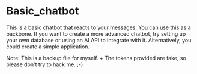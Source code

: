 # Basic_chatbot

This is a basic chatbot that reacts to your messages. You can use this as a backbone. If you want to create a more advanced chatbot, try setting up your own database or using an AI API to integrate with it. Alternatively, you could create a simple application.

Note: This is a backup file for myself.
+
The tokens provided are fake, so please don't try to hack me. ;-)
